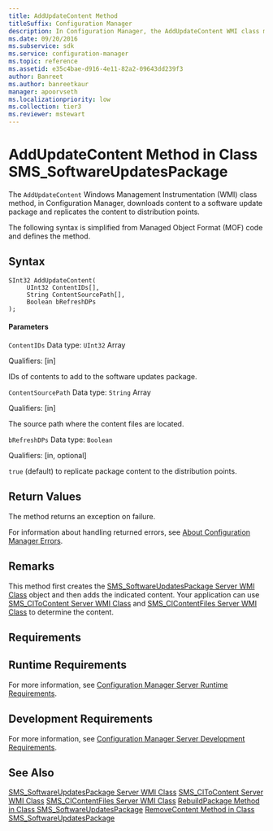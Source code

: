 ```yaml
---
title: AddUpdateContent Method
titleSuffix: Configuration Manager
description: In Configuration Manager, the AddUpdateContent WMI class method downloads content to a software update package and replicates the content to distribution points.
ms.date: 09/20/2016
ms.subservice: sdk
ms.service: configuration-manager
ms.topic: reference
ms.assetid: e35c4bae-d916-4e11-82a2-09643dd239f3
author: Banreet
ms.author: banreetkaur
manager: apoorvseth
ms.localizationpriority: low
ms.collection: tier3
ms.reviewer: mstewart
---
```

# AddUpdateContent Method in Class SMS_SoftwareUpdatesPackage
The `AddUpdateContent` Windows Management Instrumentation (WMI) class method, in Configuration Manager, downloads content to a software update package and replicates the content to distribution points.

 The following syntax is simplified from Managed Object Format (MOF) code and defines the method.

## Syntax

```
SInt32 AddUpdateContent(
     UInt32 ContentIDs[],
     String ContentSourcePath[],
     Boolean bRefreshDPs
);
```

#### Parameters
 `ContentIDs`
 Data type: `UInt32` Array

 Qualifiers: [in]

 IDs of contents to add to the software updates package.

 `ContentSourcePath`
 Data type: `String` Array

 Qualifiers: [in]

 The source path where the content files are located.

 `bRefreshDPs`
 Data type: `Boolean`

 Qualifiers: [in, optional]

 `true` (default) to replicate package content to the distribution points.

## Return Values
 The method returns an exception on failure.

 For information about handling returned errors, see [About Configuration Manager Errors](../../../develop/core/understand/about-configuration-manager-errors.md).

## Remarks
 This method first creates the [SMS_SoftwareUpdatesPackage Server WMI Class](../../../develop/reference/sum/sms_softwareupdatespackage-server-wmi-class.md) object and then adds the indicated content. Your application can use [SMS_CIToContent Server WMI Class](../../../develop/reference/sum/sms_citocontent-server-wmi-class.md) and [SMS_CIContentFiles Server WMI Class](../../../develop/reference/sum/sms_cicontentfiles-server-wmi-class.md) to determine the content.

## Requirements

## Runtime Requirements
 For more information, see [Configuration Manager Server Runtime Requirements](../../../develop/core/reqs/server-runtime-requirements.md).

## Development Requirements
 For more information, see [Configuration Manager Server Development Requirements](../../../develop/core/reqs/server-development-requirements.md).

## See Also
 [SMS_SoftwareUpdatesPackage Server WMI Class](../../../develop/reference/sum/sms_softwareupdatespackage-server-wmi-class.md)
 [SMS_CIToContent Server WMI Class](../../../develop/reference/sum/sms_citocontent-server-wmi-class.md)
 [SMS_CIContentFiles Server WMI Class](../../../develop/reference/sum/sms_cicontentfiles-server-wmi-class.md)
 [RebuildPackage Method in Class SMS_SoftwareUpdatesPackage](../../../develop/reference/sum/rebuildpackage-method-in-class-sms_softwareupdatespackage.md)
 [RemoveContent Method in Class SMS_SoftwareUpdatesPackage](../../../develop/reference/sum/removecontent-method-in-class-sms_softwareupdatespackage.md)
